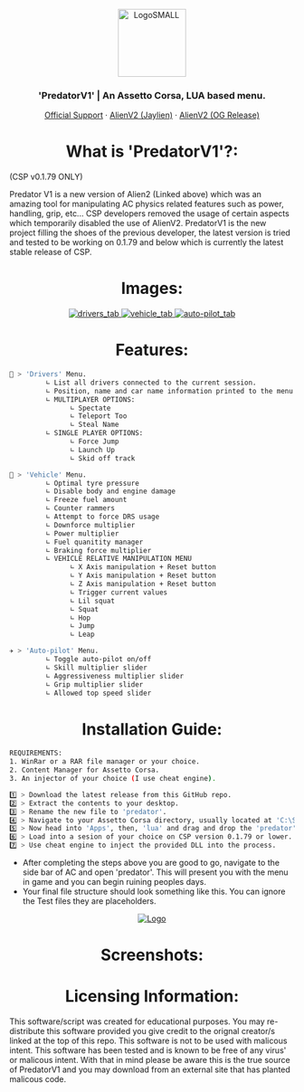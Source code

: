 <br />
<div align="center">
  <a href="https://discord.gg/fZDeS4vtqV">
    <img src="https://github.com/Jay0Hx/Jaylien/assets/119745695/dc73011f-4ff0-4774-a7cb-1ad1035a09d1" alt="LogoSMALL" width="120" height="120">
  </a>
  <h3 align="center">'PredatorV1' | An Assetto Corsa, LUA based menu.</h3>
  <p align="center">
    <a href="https://discord.gg/fZDeS4vtqV">Official Support</a>
        ·
    <a href="https://github.com/Jay0Hx/alien_v2">AlienV2 (Jaylien)</a>
        ·
    <a href="https://www.unknowncheats.me/forum/other-games/511184-assetto-corsa-alien-torque-grip-downforce.html">AlienV2 (OG Release)</a>
  </p>
</div>

<h1 align="center">What is 'PredatorV1'?:</a></h1>
(CSP v0.1.79 ONLY)

Predator V1 is a new version of Alien2 (Linked above) which was an amazing tool for manipulating AC physics related features such as power, handling, grip, etc... CSP developers removed the usage of certain aspects which temporarily disabled the use of AlienV2. PredatorV1 is the new project filling the shoes of the previous developer, the latest version is tried and tested to be working on 0.1.79 and below which is currently the latest stable release of CSP.

<h1 align="center">Images:</a></h1>

<div align="center">
  <a href="https://discord.gg/fZDeS4vtqV">
    <img src="https://github.com/Jay0Hx/PredatorV1/assets/119745695/fc36d8c2-2b0a-4d66-a689-0bc657cc550b" alt="drivers_tab">
    <img src="https://github.com/Jay0Hx/PredatorV1/assets/119745695/74b96ee0-e7c8-40d7-9aca-953e924f6484" alt="vehicle_tab">
    <img src="https://github.com/Jay0Hx/PredatorV1/assets/119745695/8b7d6ebe-e97f-48ee-8fb4-126b51c29d2c" alt="auto-pilot_tab">
  </a>
</div>

<h1 align="center">Features:</a></h1>

   ```sh
   🛞 > 'Drivers' Menu.
            ∟ List all drivers connected to the current session.
            ∟ Position, name and car name information printed to the menu.
            ∟ MULTIPLAYER OPTIONS:
                  ∟ Spectate
                  ∟ Teleport Too
                  ∟ Steal Name
            ∟ SINGLE PLAYER OPTIONS:
                  ∟ Force Jump
                  ∟ Launch Up
                  ∟ Skid off track

   🚗 > 'Vehicle' Menu.
            ∟ Optimal tyre pressure
            ∟ Disable body and engine damage
            ∟ Freeze fuel amount
            ∟ Counter rammers
            ∟ Attempt to force DRS usage
            ∟ Downforce multiplier
            ∟ Power multiplier
            ∟ Fuel quanitity manager
            ∟ Braking force multiplier
            ∟ VEHICLE RELATIVE MANIPULATION MENU
                  ∟ X Axis manipulation + Reset button
                  ∟ Y Axis manipulation + Reset button
                  ∟ Z Axis manipulation + Reset button
                  ∟ Trigger current values
                  ∟ Lil squat
                  ∟ Squat
                  ∟ Hop
                  ∟ Jump
                  ∟ Leap

   ✈️ > 'Auto-pilot' Menu.
            ∟ Toggle auto-pilot on/off
            ∟ Skill multiplier slider
            ∟ Aggressiveness multiplier slider
            ∟ Grip multiplier slider
            ∟ Allowed top speed slider
   ```


<h1 align="center">Installation Guide:</a></h1> 

   ```sh
REQUIREMENTS:
   1. WinRar or a RAR file manager or your choice.
   2. Content Manager for Assetto Corsa.
   3. An injector of your choice (I use cheat engine).

   1️⃣ > Download the latest release from this GitHub repo.
   2️⃣ > Extract the contents to your desktop.
   3️⃣ > Rename the new file to 'predator'.
   4️⃣ > Navigate to your Assetto Corsa directory, usually located at 'C:\SteamLibrary\steamapps\common\assettocorsa'
   5️⃣ > Now head into 'Apps', then, 'lua' and drag and drop the 'predator' file into this directory.
   6️⃣ > Load into a sesion of your choice on CSP version 0.1.79 or lower.
   7️⃣ > Use cheat engine to inject the provided DLL into the process.
   ```
+ After completing the steps above you are good to go, navigate to the side bar of AC and open 'predator'. This will present you with the menu in game and you can begin ruining peoples days.
+ Your final file structure should look something like this. You can ignore the Test files they are placeholders.

<div align="center">
  <a href="https://discord.gg/fZDeS4vtqV">
    <img src="https://github.com/Jay0Hx/PredatorV1/assets/119745695/5322e994-d2b8-40d3-ab62-a3a2abf5e08d" alt="Logo">
  </a>
</div>

<h1 align="center">Screenshots:</a></h1>

<h1 align="center">Licensing Information:</a></h1>
This software/script was created for educational purposes. You may re-distribute this software provided you give credit to the orignal creator/s linked at the top of this repo. This software is not to be used with malicous intent. This software has been tested and is known to be free of any virus' or malicous intent. With that in mind please be aware this is the true source of PredatorV1 and you may download from an external site that has planted malicous code.


